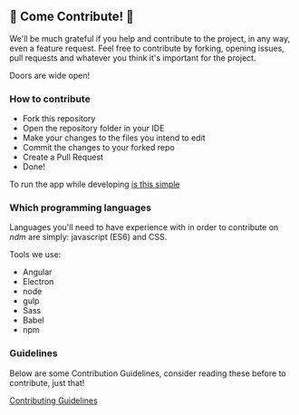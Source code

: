 ## :tada: Come Contribute! :tada:

We'll be much grateful if you help and contribute to the project, in any way, even a feature request.
Feel free to contribute by forking, opening issues, pull requests and whatever you think it's important for the project.

Doors are wide open!


### How to contribute 

- Fork this repository
- Open the repository folder in your IDE
- Make your changes to the files you intend to edit
- Commit the changes to your forked repo
- Create a Pull Request
- Done!

To run the app while developing [is this simple](https://github.com/720kb/ndm/blob/master/doc/DEVELOP.md)

### Which programming languages

Languages you'll need to have experience with in order to contribute on *ndm* are simply: javascript (ES6) and CSS.

Tools we use:

- Angular
- Electron
- node
- gulp
- Sass
- Babel
- npm

### Guidelines

Below are some Contribution Guidelines, consider reading these before to contribute, just that!

[Contributing Guidelines](https://github.com/720kb/ndm/blob/master/CONTRIBUTING.md)


